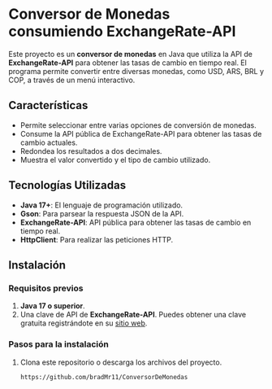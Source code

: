 # Conversor de Monedas consumiendo ExchangeRate-API

Este proyecto es un **conversor de monedas** en Java que utiliza la API de **ExchangeRate-API** para obtener las tasas de cambio en tiempo real. El programa permite convertir entre diversas monedas, como USD, ARS, BRL y COP, a través de un menú interactivo.

## Características

- Permite seleccionar entre varias opciones de conversión de monedas.
- Consume la API pública de ExchangeRate-API para obtener las tasas de cambio actuales.
- Redondea los resultados a dos decimales.
- Muestra el valor convertido y el tipo de cambio utilizado.

## Tecnologías Utilizadas

- **Java 17+**: El lenguaje de programación utilizado.
- **Gson**: Para parsear la respuesta JSON de la API.
- **ExchangeRate-API**: API pública para obtener las tasas de cambio en tiempo real.
- **HttpClient**: Para realizar las peticiones HTTP.

## Instalación

### Requisitos previos

1. **Java 17 o superior**.
2. Una clave de API de **ExchangeRate-API**. Puedes obtener una clave gratuita registrándote en su [sitio web](https://www.exchangerate-api.com/).

### Pasos para la instalación

1. Clona este repositorio o descarga los archivos del proyecto.

   ```bash
   https://github.com/bradMr11/ConversorDeMonedas
